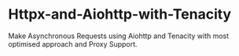 # Httpx-and-Aiohttp-with-Tenacity

Make Asynchronous Requests using Aiohttp and Tenacity with most optimised approach and Proxy Support.
